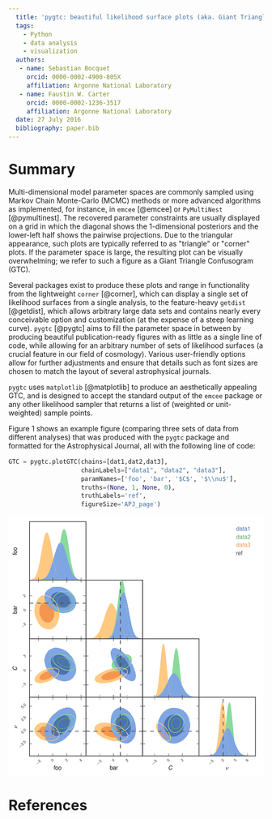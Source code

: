 ```yaml
---
  title: 'pygtc: beautiful likelihood surface plots (aka. Giant Triangle Confusograms)'
  tags:
    - Python
    - data analysis
    - visualization
  authors:
   - name: Sebastian Bocquet
     orcid: 0000-0002-4900-805X
     affiliation: Argonne National Laboratory
   - name: Faustin W. Carter
     orcid: 0000-0002-1236-3517
     affiliation: Argonne National Laboratory
  date: 27 July 2016
  bibliography: paper.bib
---
```


# Summary

Multi-dimensional model parameter spaces are commonly sampled using Markov Chain Monte-Carlo (MCMC) methods or more advanced algorithms as implemented, for instance, in `emcee` [@emcee] or `PyMultiNest` [@pymultinest]. The recovered parameter constraints are usually displayed on a grid in which the diagonal shows the 1-dimensional posteriors and the lower-left half shows the pairwise projections. Due to the triangular appearance, such plots are typically referred to as "triangle" or "corner" plots. If the parameter space is large, the resulting plot can be visually overwhelming; we refer to such a figure as a Giant Triangle Confusogram (GTC).

Several packages exist to produce these plots and range in functionality from the lightweight `corner` [@corner], which can display a single set of likelihood surfaces from a single analysis, to the feature-heavy `getdist` [@getdist], which allows arbitrary large data sets and contains nearly every conceivable option and customization (at the expense of a steep learning curve). `pygtc` [@pygtc] aims to fill the parameter space in between by producing beautiful publication-ready figures with as little as a single line of code, while allowing for an arbitrary number of sets of likelihood surfaces (a crucial feature in our field of cosmology). Various user-friendly options allow for further adjustments and ensure that details such as font sizes are chosen to match the layout of several astrophysical journals.

`pygtc` uses `matplotlib` [@matplotlib] to produce an aesthetically appealing GTC, and is designed to accept the standard output of the `emcee` package or any other likelihood sampler that returns a list of (weighted or unit-weighted) sample points.

Figure 1 shows an example figure (comparing three sets of data from different analyses) that was produced with the `pygtc` package and formatted for the Astrophysical Journal, all with the following line of code:

```python
GTC = pygtc.plotGTC(chains=[dat1,dat2,dat3],
                    chainLabels=["data1", "data2", "data3"],
                    paramNames=['foo', 'bar', '$C$', '$\\nu$'],
                    truths=(None, 1, None, 0),
                    truthLabels='ref',
                    figureSize='APJ_page')
```

![A GTC produced by *pygtc*.](GTC.png)

# References
